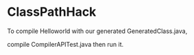 ClassPathHack
=============

To compile Helloworld with our generated GeneratedClass.java,

compile CompilerAPITest.java then run it.

